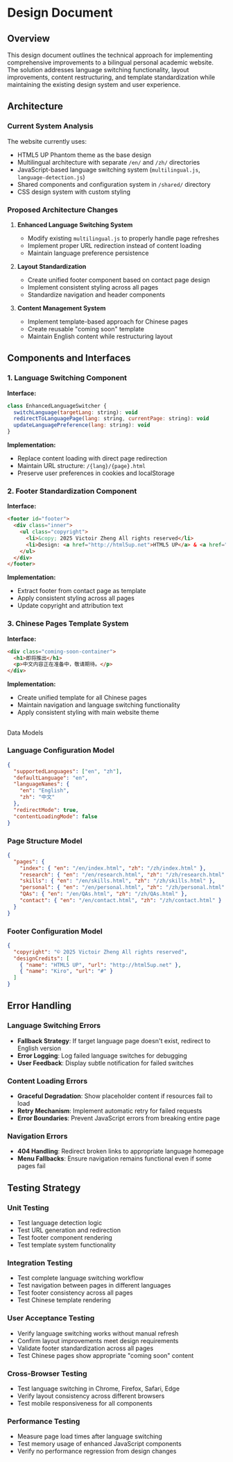 # Design Document

## Overview

This design document outlines the technical approach for implementing comprehensive improvements to a bilingual personal academic website. The solution addresses language switching functionality, layout improvements, content restructuring, and template standardization while maintaining the existing design system and user experience.

## Architecture

### Current System Analysis

The website currently uses:
- HTML5 UP Phantom theme as the base design
- Multilingual architecture with separate `/en/` and `/zh/` directories
- JavaScript-based language switching system (`multilingual.js`, `language-detection.js`)
- Shared components and configuration system in `/shared/` directory
- CSS design system with custom styling

### Proposed Architecture Changes

1. **Enhanced Language Switching System**
   - Modify existing `multilingual.js` to properly handle page refreshes
   - Implement proper URL redirection instead of content loading
   - Maintain language preference persistence

2. **Layout Standardization**
   - Create unified footer component based on contact page design
   - Implement consistent styling across all pages
   - Standardize navigation and header components

3. **Content Management System**
   - Implement template-based approach for Chinese pages
   - Create reusable "coming soon" template
   - Maintain English content while restructuring layout

## Components and Interfaces

### 1. Language Switching Component

**Interface:**
```javascript
class EnhancedLanguageSwitcher {
  switchLanguage(targetLang: string): void
  redirectToLanguagePage(lang: string, currentPage: string): void
  updateLanguagePreference(lang: string): void
}
```

**Implementation:**
- Replace content loading with direct page redirection
- Maintain URL structure: `/{lang}/{page}.html`
- Preserve user preferences in cookies and localStorage

### 2. Footer Standardization Component

**Interface:**
```html
<footer id="footer">
  <div class="inner">
    <ul class="copyright">
      <li>&copy; 2025 Victoir Zheng All rights reserved</li>
      <li>Design: <a href="http://html5up.net">HTML5 UP</a> & <a href="#">Kiro</a></li>
    </ul>
  </div>
</footer>
```

**Implementation:**
- Extract footer from contact page as template
- Apply consistent styling across all pages
- Update copyright and attribution text

### 3. Chinese Pages Template System

**Interface:**
```html
<div class="coming-soon-container">
  <h1>即将推出</h1>
  <p>中文内容正在准备中，敬请期待。</p>
</div>
```

**Implementation:**
- Create unified template for all Chinese pages
- Maintain navigation and language switching functionality
- Apply consistent styling with main website theme
## 
Data Models

### Language Configuration Model
```json
{
  "supportedLanguages": ["en", "zh"],
  "defaultLanguage": "en",
  "languageNames": {
    "en": "English",
    "zh": "中文"
  },
  "redirectMode": true,
  "contentLoadingMode": false
}
```

### Page Structure Model
```json
{
  "pages": {
    "index": { "en": "/en/index.html", "zh": "/zh/index.html" },
    "research": { "en": "/en/research.html", "zh": "/zh/research.html" },
    "skills": { "en": "/en/skills.html", "zh": "/zh/skills.html" },
    "personal": { "en": "/en/personal.html", "zh": "/zh/personal.html" },
    "QAs": { "en": "/en/QAs.html", "zh": "/zh/QAs.html" },
    "contact": { "en": "/en/contact.html", "zh": "/zh/contact.html" }
  }
}
```

### Footer Configuration Model
```json
{
  "copyright": "© 2025 Victoir Zheng All rights reserved",
  "designCredits": [
    { "name": "HTML5 UP", "url": "http://html5up.net" },
    { "name": "Kiro", "url": "#" }
  ]
}
```

## Error Handling

### Language Switching Errors
- **Fallback Strategy**: If target language page doesn't exist, redirect to English version
- **Error Logging**: Log failed language switches for debugging
- **User Feedback**: Display subtle notification for failed switches

### Content Loading Errors
- **Graceful Degradation**: Show placeholder content if resources fail to load
- **Retry Mechanism**: Implement automatic retry for failed requests
- **Error Boundaries**: Prevent JavaScript errors from breaking entire page

### Navigation Errors
- **404 Handling**: Redirect broken links to appropriate language homepage
- **Menu Fallbacks**: Ensure navigation remains functional even if some pages fail

## Testing Strategy

### Unit Testing
- Test language detection logic
- Test URL generation and redirection
- Test footer component rendering
- Test template system functionality

### Integration Testing
- Test complete language switching workflow
- Test navigation between pages in different languages
- Test footer consistency across all pages
- Test Chinese template rendering

### User Acceptance Testing
- Verify language switching works without manual refresh
- Confirm layout improvements meet design requirements
- Validate footer standardization across all pages
- Test Chinese pages show appropriate "coming soon" content

### Cross-Browser Testing
- Test language switching in Chrome, Firefox, Safari, Edge
- Verify layout consistency across different browsers
- Test mobile responsiveness for all components

### Performance Testing
- Measure page load times after language switching
- Test memory usage of enhanced JavaScript components
- Verify no performance regression from design changes